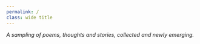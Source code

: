 ```yaml
---
permalink: /
class: wide title
---
```


*A sampling of poems, thoughts and stories, collected and newly emerging.* 
